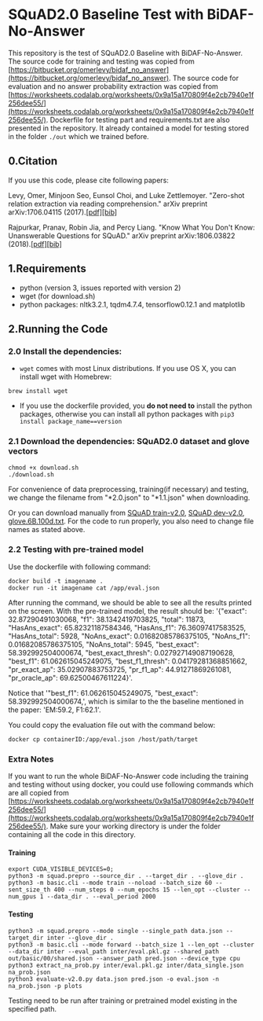 # SQuAD2.0 Baseline Test with BiDAF-No-Answer

This repository is the test of SQuAD2.0 Baseline with BiDAF-No-Answer. The source code for training and testing was copied from [https://bitbucket.org/omerlevy/bidaf_no_answer](https://bitbucket.org/omerlevy/bidaf_no_answer). The source code for evaluation and no answer probability extraction was copied from [https://worksheets.codalab.org/worksheets/0x9a15a170809f4e2cb7940e1f256dee55/](https://worksheets.codalab.org/worksheets/0x9a15a170809f4e2cb7940e1f256dee55/). Dockerfile for testing part and requirements.txt are also presented in the repository. It already contained a model for testing stored in the folder `./out` which we trained before.

## 0.Citation
If you use this code, please cite following papers:

Levy, Omer, Minjoon Seo, Eunsol Choi, and Luke Zettlemoyer. "Zero-shot relation extraction via reading comprehension." arXiv preprint arXiv:1706.04115 (2017).[[pdf]](https://arxiv.org/pdf/1706.04115.pdf)[[bib]](https://scholar.googleusercontent.com/scholar.bib?q=info:1zV2iLT7iBkJ:scholar.google.com/&output=citation&scisig=AAGBfm0AAAAAW7MnqpcSipqFp9sJHLWFP_dWX1O0CKg2&scisf=4&ct=citation&cd=-1&hl=en)

Rajpurkar, Pranav, Robin Jia, and Percy Liang. "Know What You Don't Know: Unanswerable Questions for SQuAD." arXiv preprint arXiv:1806.03822 (2018).[[pdf]](https://arxiv.org/pdf/1806.03822.pdf)[[bib]](https://scholar.googleusercontent.com/scholar.bib?q=info:WsupEsFySccJ:scholar.google.com/&output=citation&scisig=AAGBfm0AAAAAW7Mo52h6VNN0kK0DjmM4gUpxK9oU_2Ez&scisf=4&ct=citation&cd=-1&hl=en)

## 1.Requirements
- python (version 3, issues reported with version 2)
- wget (for download.sh)
- python packages: nltk3.2.1, tqdm4.7.4, tensorflow0.12.1 and matplotlib

## 2.Running the Code
### 2.0 Install the dependencies:
- `wget` comes with most Linux distributions. If you use OS X, you can install wget with Homebrew:
```
brew install wget
``` 
- If you use the dockerfile provided, you **do not need to** install the python packages, otherwise you can install all python packages with `pip3 install package_name==version`

### 2.1 Download the dependencies: SQuAD2.0 dataset and glove vectors
```
chmod +x download.sh
./download.sh
``` 
For convenience of data preprocessing, training(if necessary) and testing, we change the filename from "\*2.0.json" to "\*1.1.json" when downloading.

Or you can download manually from [SQuAD train-v2.0](https://rajpurkar.github.io/SQuAD-explorer/dataset/train-v2.0.json), [SQuAD dev-v2.0](https://rajpurkar.github.io/SQuAD-explorer/dataset/dev-v2.0.json), [glove.6B.100d.txt](https://worksheets.codalab.org/rest/bundles/0x15a09c8f74f94a20bec0b68a2e6703b3/contents/blob/). For the code to run properly, you also need to change file names as stated above.

### 2.2 Testing with pre-trained model
Use the dockerfile with following command:
```
docker build -t imagename .
docker run -it imagename cat /app/eval.json
``` 
After running the command, we should be able to see all the results printed on the screen. With the pre-trained model, the result should be: '{"exact": 32.87290491030068, "f1": 38.1342419703825, "total": 11873, "HasAns_exact": 65.82321187584346, "HasAns_f1": 76.36097417583525, "HasAns_total": 5928, "NoAns_exact": 0.01682085786375105, "NoAns_f1": 0.01682085786375105, "NoAns_total": 5945, "best_exact": 58.392992504000674, "best_exact_thresh": 0.027927149087190628, "best_f1": 61.062615045249075, "best_f1_thresh": 0.04179281368851662, "pr_exact_ap": 35.02907883753725, "pr_f1_ap": 44.91271869261081, "pr_oracle_ap": 69.62500467611224}'. 

Notice that '"best_f1": 61.062615045249075, "best_exact": 58.392992504000674,', which is similar to the the baseline mentioned in the paper: 'EM:59.2, F1:62.1'.

You could copy the evaluation file out with the command below:
```
docker cp containerID:/app/eval.json /host/path/target
``` 

### Extra Notes
If you want to run the whole BiDAF-No-Answer code including the training and testing without using docker, you could use following commands which are all copied from [https://worksheets.codalab.org/worksheets/0x9a15a170809f4e2cb7940e1f256dee55/](https://worksheets.codalab.org/worksheets/0x9a15a170809f4e2cb7940e1f256dee55/). Make sure your working directory is under the folder containing all the code in this directory.

#### Training
```
export CUDA_VISIBLE_DEVICES=0;
python3 -m squad.prepro --source_dir . --target_dir . --glove_dir .
python3 -m basic.cli --mode train --noload --batch_size 60 --sent_size_th 400 --num_steps 0 --num_epochs 15 --len_opt --cluster --num_gpus 1 --data_dir . --eval_period 2000

```

#### Testing
```
python3 -m squad.prepro --mode single --single_path data.json --target_dir inter --glove_dir .
python3 -m basic.cli --mode forward --batch_size 1 --len_opt --cluster --data_dir inter --eval_path inter/eval.pkl.gz --shared_path out/basic/00/shared.json --answer_path pred.json --device_type cpu
python3 extract_na_prob.py inter/eval.pkl.gz inter/data_single.json na_prob.json
python3 evaluate-v2.0.py data.json pred.json -o eval.json -n na_prob.json -p plots
```

Testing need to be run after training or pretrained model existing in the specified path.
